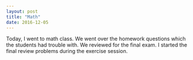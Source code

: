 ```yaml
---
layout: post
title: "Math"
date: 2016-12-05
---
```


Today, I went to math class. We went over the homework questions which the students had trouble with. We reviewed for the final exam. I started the final review problems during the exercise session.

